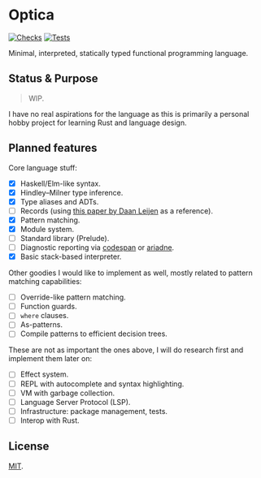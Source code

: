 # Optica

[![Checks](https://img.shields.io/github/workflow/status/norskeld/optica/check?style=flat-square&colorA=22272d&colorB=22272d&label=fmt%20%2B%20clippy)](https://github.com/norskeld/optica/actions/workflows/check.yml)
[![Tests](https://img.shields.io/github/workflow/status/norskeld/optica/test?style=flat-square&colorA=22272d&colorB=22272d&label=tests)](https://github.com/norskeld/optica/actions/workflows/test.yml)

Minimal, interpreted, statically typed functional programming language.

## Status & Purpose

> WIP.

I have no real aspirations for the language as this is primarily a personal hobby project for learning Rust and language design.

## Planned features

Core language stuff:

- [x] Haskell/Elm-like syntax.
- [x] Hindley–Milner type inference.
- [x] Type aliases and ADTs.
- [ ] Records (using [this paper by Daan Leijen][records-paper] as a reference).
- [x] Pattern matching.
- [x] Module system.
- [ ] Standard library (Prelude).
- [ ] Diagnostic reporting via [codespan] or [ariadne].
- [x] Basic stack-based interpreter.

Other goodies I would like to implement as well, mostly related to pattern matching capabilities:

- [ ] Override-like pattern matching.
- [ ] Function guards.
- [ ] `where` clauses.
- [ ] As-patterns.
- [ ] Compile patterns to efficient decision trees.

These are not as important the ones above, I will do research first and implement them later on:

- [ ] Effect system.
- [ ] REPL with autocomplete and syntax highlighting.
- [ ] VM with garbage collection.
- [ ] Language Server Protocol (LSP).
- [ ] Infrastructure: package management, tests.
- [ ] Interop with Rust.

## License

[MIT](LICENSE).

<!-- Links. -->

[records-paper]: https://www.microsoft.com/en-us/research/publication/extensible-records-with-scoped-labels/
[codespan]: https://github.com/brendanzab/codespan
[ariadne]: https://github.com/zesterer/ariadne
